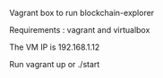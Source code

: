 Vagrant box to run blockchain-explorer

Requirements : vagrant and virtualbox

The VM IP is 192.168.1.12

Run vagrant up or ./start

